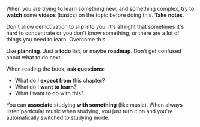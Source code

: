 When you are trying to learn something new, and something complex, try to **watch** some **videos** (basics) on the topic before doing this. **Take notes**.

Don't allow demotivation to slip into you. It's all right that sometimes it's hard to concentrate or you don't know something, or there are a lot of things you need to learn. Overcome this.

Use **planning**. Just a **todo list**, or maybe **roadmap**. 
Don't get confused about what to do next.

When reading the book, **ask questions**:
- What do I **expect from** this chapter?
- What do I **want to learn**?
- What I want to do with this?

You can **associate** studying **with something** (like music). When always listen particular music when studying, you just turn it on and you're automatically switched to studying mode.

